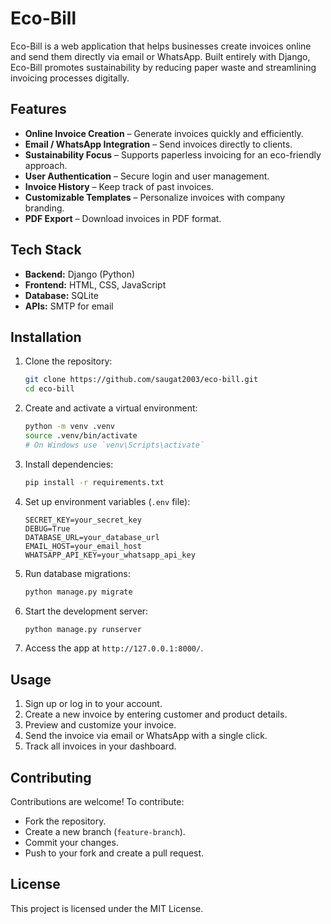 # Eco-Bill

Eco-Bill is a web application that helps businesses create invoices online and send them directly via email or WhatsApp. Built entirely with Django, Eco-Bill promotes sustainability by reducing paper waste and streamlining invoicing processes digitally.

## Features
- **Online Invoice Creation** – Generate invoices quickly and efficiently.
- **Email / WhatsApp Integration** – Send invoices directly to clients.
- **Sustainability Focus** – Supports paperless invoicing for an eco-friendly approach.
- **User Authentication** – Secure login and user management.
- **Invoice History** – Keep track of past invoices.
- **Customizable Templates** – Personalize invoices with company branding.
- **PDF Export** – Download invoices in PDF format.

## Tech Stack
- **Backend:** Django (Python)
- **Frontend:** HTML, CSS, JavaScript
- **Database:** SQLite
- **APIs:** SMTP for email

## Installation
1. Clone the repository:
   ```sh
   git clone https://github.com/saugat2003/eco-bill.git
   cd eco-bill
   ```
2. Create and activate a virtual environment:
   ```sh
   python -m venv .venv
   source .venv/bin/activate
   # On Windows use `venv\Scripts\activate`
   ```
3. Install dependencies:
   ```sh
   pip install -r requirements.txt
   ```
4. Set up environment variables (`.env` file):
   ```
   SECRET_KEY=your_secret_key
   DEBUG=True
   DATABASE_URL=your_database_url
   EMAIL_HOST=your_email_host
   WHATSAPP_API_KEY=your_whatsapp_api_key
   ```
5. Run database migrations:
   ```sh
   python manage.py migrate
   ```
6. Start the development server:
   ```sh
   python manage.py runserver
   ```
7. Access the app at `http://127.0.0.1:8000/`.

## Usage
1. Sign up or log in to your account.
2. Create a new invoice by entering customer and product details.
3. Preview and customize your invoice.
4. Send the invoice via email or WhatsApp with a single click.
5. Track all invoices in your dashboard.

## Contributing
Contributions are welcome! To contribute:
- Fork the repository.
- Create a new branch (`feature-branch`).
- Commit your changes.
- Push to your fork and create a pull request.

## License
This project is licensed under the MIT License.



